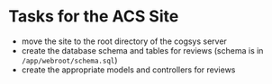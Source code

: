 Tasks for the ACS Site
======================================================================

- move the site to the root directory of the cogsys server
- create the database schema and tables for reviews (schema is in
  `/app/webroot/schema.sql`)
- create the appropriate models and controllers for reviews 
